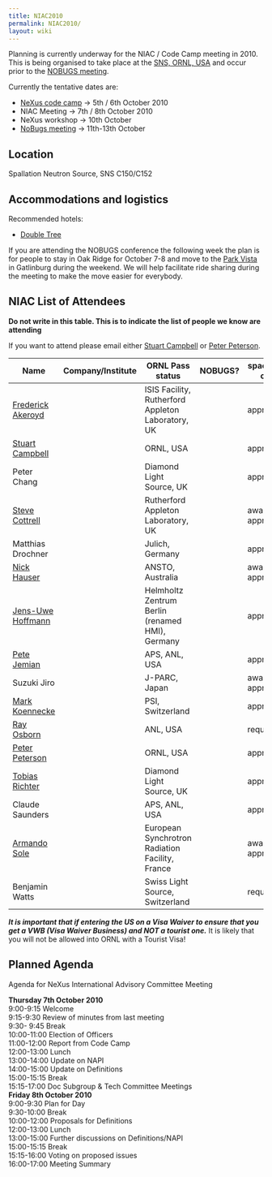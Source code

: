```yaml
---
title: NIAC2010
permalink: NIAC2010/
layout: wiki
---
```


Planning is currently underway for the NIAC / Code Camp meeting in 2010.
This is being organised to take place at the [SNS, ORNL,
USA](http://neutrons.ornl.gov/) and occur prior to the [NOBUGS
meeting](http://www.nobugsconference.org/).

Currently the tentative dates are:

-   [NeXus code camp](NIAC2010_CodeCamp "wikilink") -&gt; 5th / 6th
    October 2010
-   NIAC Meeting -&gt; 7th / 8th October 2010
-   NeXus workshop -&gt; 10th October
-   [NoBugs meeting](http://www.nobugsconference.org/Conferences) -&gt;
    11th-13th October

Location
--------

Spallation Neutron Source, SNS C150/C152

Accommodations and logistics
----------------------------

Recommended hotels:

-   [Double
    Tree](http://doubletree1.hilton.com/en_US/dt/hotel/ORKDTDT-Doubletree-Hotel-Oak-Ridge-Tennessee/index.do)

If you are attending the NOBUGS conference the following week the plan
is for people to stay in Oak Ridge for October 7-8 and move to the [Park
Vista](http://doubletree1.hilton.com/en_US/dt/hotel/GKTPVDT-The-Park-Vista-Gatlinburg-a-Doubletree-Hotel-Tennessee/index.do)
in Gatlinburg during the weekend. We will help facilitate ride sharing
during the meeting to make the move easier for everybody.

NIAC List of Attendees
----------------------

**Do not write in this table. This is to indicate the list of people we
know are attending**

If you want to attend please email either [Stuart
Campbell](User%3AStuart_Campbell "wikilink") or [Peter
Peterson](User%3APeter_Peterson "wikilink").

| Name                                                      | Company/Institute                                   | ORNL Pass status    | NOBUGS? | spaces in car |
|-----------------------------------------------------------|-----------------------------------------------------|---------------------|---------|---------------|
| [Frederick Akeroyd](User%3AFreddie_Akeroyd "wikilink")    | | ISIS Facility, Rutherford Appleton Laboratory, UK | | approved          | YES     |               |
| [Stuart Campbell](User%3AStuart_Campbell "wikilink")      | | ORNL, USA                                         | | approved          | YES     | 2             |
| Peter Chang                                               | | Diamond Light Source, UK                          | | approved          | YES     |               |
| [Steve Cottrell](User%3ASteve_Cottrell "wikilink")        | | Rutherford Appleton Laboratory, UK                | | awaiting approval | YES     |               |
| Matthias Drochner                                         | | Julich, Germany                                   | | approved          | **NO**  |               |
| [Nick Hauser](User%3ANick_Hauser "wikilink")              | | ANSTO, Australia                                  | | awaiting approval | YES     |               |
| [ Jens-Uwe Hoffmann](User%3AJens-Uwe_Hoffmann "wikilink") | | Helmholtz Zentrum Berlin (renamed HMI), Germany   | | approved          | YES     |               |
| [Pete Jemian](User%3APete_Jemian "wikilink")              | | APS, ANL, USA                                     | | approved          | **NO**  |               |
| Suzuki Jiro                                               | | J-PARC, Japan                                     | | awaiting approval | **NO**  |               |
| [Mark Koennecke](User%3AMark_Koennecke "wikilink")        | | PSI, Switzerland                                  | | approved          | YES     |               |
| [Ray Osborn](User%3ARay_Osborn "wikilink")                | | ANL, USA                                          | | requested         |         |               |
| [Peter Peterson](User%3APeter_Peterson "wikilink")        | | ORNL, USA                                         | | approved          | YES     | 3             |
| [Tobias Richter](User%3ATobias_Richter "wikilink")        | | Diamond Light Source, UK                          | | approved          | YES     |               |
| Claude Saunders                                           | | APS, ANL, USA                                     | | approved          | YES     |               |
| [Armando Sole](User%3AArmando_Sole "wikilink")            | | European Synchrotron Radiation Facility, France   | | awaiting approval | **NO**  |               |
| Benjamin Watts                                            | | Swiss Light Source, Switzerland                   | | requested         | **NO**  |               |

***It is important that if entering the US on a Visa Waiver to ensure
that you get a VWB (Visa Waiver Business) and NOT a tourist one.*** It
is likely that you will not be allowed into ORNL with a Tourist Visa!

Planned Agenda
--------------

Agenda for NeXus International Advisory Committee Meeting

**Thursday 7th October 2010**  
9:00-9:15 Welcome  
9:15-9:30 Review of minutes from last meeting  
9:30- 9:45 Break  
10:00-11:00 Election of Officers  
11:00-12:00 Report from Code Camp  
12:00-13:00 Lunch  
13:00-14:00 Update on NAPI  
14:00-15:00 Update on Definitions  
15:00-15:15 Break  
15:15-17:00 Doc Subgroup & Tech Committee Meetings  
**Friday 8th October 2010**  
9:00-9:30 Plan for Day  
9:30-10:00 Break  
10:00-12:00 Proposals for Definitions  
12:00-13:00 Lunch  
13:00-15:00 Further discussions on Definitions/NAPI  
15:00-15:15 Break  
15:15-16:00 Voting on proposed issues  
16:00-17:00 Meeting Summary  

